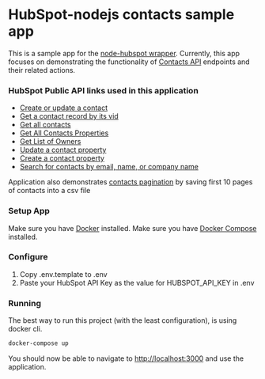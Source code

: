 # HubSpot-nodejs contacts sample app

This is a sample app for the [node-hubspot wrapper](https://www.npmjs.com/package/hubspot). Currently, this app focuses on demonstrating the functionality of [Contacts API](https://developers.hubspot.com/docs/methods/contacts/contacts-overview) endpoints and their related actions.

### HubSpot Public API links used in this application

  - [Create or update a contact](https://developers.hubspot.com/docs/methods/contacts/create_or_update)
  - [Get a contact record by its vid](https://developers.hubspot.com/docs/methods/contacts/get_contact)
  - [Get all contacts](https://developers.hubspot.com/docs/methods/contacts/get_contacts)
  - [Get All Contacts Properties](https://developers.hubspot.com/docs/methods/contacts/v2/get_contacts_properties)
  - [Get List of Owners](https://developers.hubspot.com/docs/methods/owners/get_owners)
  - [Update a contact property](https://developers.hubspot.com/docs/methods/contacts/v2/update_contact_property)
  - [Create a contact property](https://developers.hubspot.com/docs/methods/contacts/v2/create_contacts_property)
  - [Search for contacts by email, name, or company name](https://developers.hubspot.com/docs/methods/contacts/search_contacts)

  Application also demonstrates [contacts pagination](https://git.hubteam.com/HubSpot/hubspot-integration-samples-js/blob/master/contacts-app/index.js) by saving first 10 pages of contacts into a csv file

### Setup App

Make sure you have [Docker](https://www.docker.com/) installed.
Make sure you have [Docker Compose](https://docs.docker.com/compose/) installed.

### Configure

1. Copy .env.template to .env
2. Paste your HubSpot API Key as the value for HUBSPOT_API_KEY in .env

### Running

The best way to run this project (with the least configuration), is using docker cli.

```bash
docker-compose up 
```
You should now be able to navigate to [http://localhost:3000](http://localhost:3000) and use the application.
